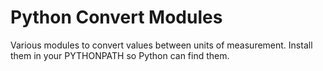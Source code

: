 # Python Convert Modules
 Various modules to convert values between units of measurement. Install them in your PYTHONPATH so Python can find them.

